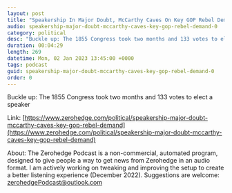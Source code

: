 ```yaml
---
layout: post
title: "Speakership In Major Doubt, McCarthy Caves On Key GOP Rebel Demand"
audio: speakership-major-doubt-mccarthy-caves-key-gop-rebel-demand-0
category: political
desc: "Buckle up: The 1855 Congress took two months and 133 votes to elect a speaker"
duration: 00:04:29
length: 269
datetime: Mon, 02 Jan 2023 13:45:00 +0000
tags: podcast
guid: speakership-major-doubt-mccarthy-caves-key-gop-rebel-demand-0
order: 0
---
```

Buckle up: The 1855 Congress took two months and 133 votes to elect a speaker

Link: [https://www.zerohedge.com/political/speakership-major-doubt-mccarthy-caves-key-gop-rebel-demand](https://www.zerohedge.com/political/speakership-major-doubt-mccarthy-caves-key-gop-rebel-demand)

About: The Zerohedge Podcast is a non-commercial, automated program, designed to give people a way to get news from Zerohedge in an audio format.  I am actively working on tweaking and improving the setup to create a better listening experience (December 2022).  Suggestions are welcome: [zerohedgePodcast@outlook.com](mailto:zerohedgePodcast@outlook.com)